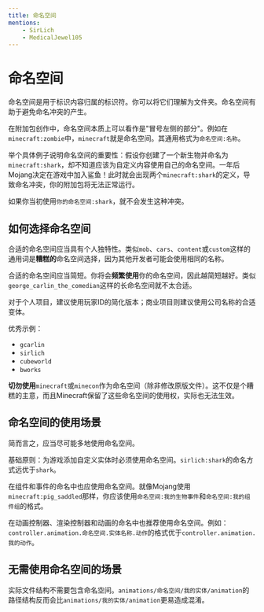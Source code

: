 ```yaml
---
title: 命名空间
mentions:
    - SirLich
    - MedicalJewel105
---
```


# 命名空间

<!--@include: @/wiki/bedrock-wiki-mirror.md-->

命名空间是用于标识内容归属的标识符。你可以将它们理解为文件夹。命名空间有助于避免命名冲突的产生。

在附加包创作中，命名空间本质上可以看作是"冒号左侧的部分"。例如在`minecraft:zombie`中，`minecraft`就是命名空间。其通用格式为`命名空间:名称`。

举个具体例子说明命名空间的重要性：假设你创建了一个新生物并命名为`minecraft:shark`，却不知道应该为自定义内容使用自己的命名空间。一年后Mojang决定在游戏中加入鲨鱼！此时就会出现两个`minecraft:shark`的定义，导致命名冲突，你的附加包将无法正常运行。

如果你当初使用`你的命名空间:shark`，就不会发生这种冲突。

## 如何选择命名空间

合适的命名空间应当具有个人独特性。类似`mob`、`cars`、`content`或`custom`这样的通用词是**糟糕的**命名空间选择，因为其他开发者可能会使用相同的名称。

合适的命名空间应当简短。你将会**频繁使用**你的命名空间，因此越简短越好。类似`george_carlin_the_comedian`这样的长命名空间就不太合适。

对于个人项目，建议使用玩家ID的简化版本；商业项目则建议使用公司名称的合适变体。

优秀示例：
- `gcarlin`
- `sirlich`
- `cubeworld`
- `bworks`

**切勿使用**`minecraft`或`minecon`作为命名空间（除非修改原版文件）。这不仅是个糟糕的主意，而且Minecraft保留了这些命名空间的使用权，实际也无法生效。

## 命名空间的使用场景

简而言之，应当尽可能多地使用命名空间。

基础原则：为游戏添加自定义实体时必须使用命名空间。`sirlich:shark`的命名方式远优于`shark`。

在组件和事件的命名中也应使用命名空间。就像Mojang使用`minecraft:pig_saddled`那样，你应该使用`命名空间:我的生物事件`和`命名空间:我的组件组`的格式。

在动画控制器、渲染控制器和动画的命名中也推荐使用命名空间。例如：`controller.animation.命名空间.实体名称.动作`的格式优于`controller.animation.我的动作`。

## 无需使用命名空间的场景

实际文件结构不需要包含命名空间。`animations/命名空间/我的实体/animation`的路径结构反而会比`animations/我的实体/animation`更易造成混淆。